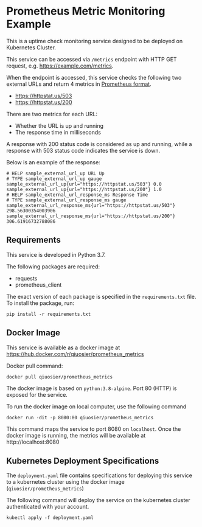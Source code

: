 # Prometheus Metric Monitoring Example
This is a uptime check monitoring service designed to be deployed on Kubernetes Cluster.

This service can be accessed via `/metrics` endpoint with HTTP GET request, e.g. https://example.com/metrics.

When the endpoint is accessed, this service checks the following two external URLs and return 4 metrics in [Prometheus format](https://prometheus.io/docs/instrumenting/exposition_formats/#text-format-example).
* https://httpstat.us/503
* https://httpstat.us/200

There are two metrics for each URL:
* Whether the URL is up and running
* The response time in milliseconds

A response with 200 status code is considered as up and running, while a response with 503 status code indicates the service is down.

Below is an example of the response:
```
# HELP sample_external_url_up URL Up
# TYPE sample_external_url_up gauge
sample_external_url_up{url="https://httpstat.us/503"} 0.0
sample_external_url_up{url="https://httpstat.us/200"} 1.0
# HELP sample_external_url_response_ms Response Time
# TYPE sample_external_url_response_ms gauge
sample_external_url_response_ms{url="https://httpstat.us/503"} 298.56300354003906
sample_external_url_response_ms{url="https://httpstat.us/200"} 306.61916732788086
```

## Requirements
This service is developed in Python 3.7. 

The following packages are required:
* requests
* prometheus_client

The exact version of each package is specified in the `requirements.txt` file. To install the package, run:
```
pip install -r requirements.txt
```

## Docker Image
This service is available as a docker image at https://hub.docker.com/r/qiuosier/prometheus_metrics

Docker pull command:
```
docker pull qiuosier/prometheus_metrics
```
The docker image is based on `python:3.8-alpine`. Port 80 (HTTP) is exposed for the service.

To run the docker image on local computer, use the following command
```
docker run -dit -p 8080:80 qiuosier/prometheus_metrics
```
This command maps the service to port 8080 on `localhost`. Once the docker image is running, the metrics will be available at http://localhost:8080

## Kubernetes Deployment Specifications
The `deployment.yaml` file contains specifications for deploying this service to a kubernetes cluster using the docker image (`qiuosier/prometheus_metrics`)

The following command will deploy the service on the kubernetes cluster authenticated with your account.
```
kubectl apply -f deployment.yaml
```
